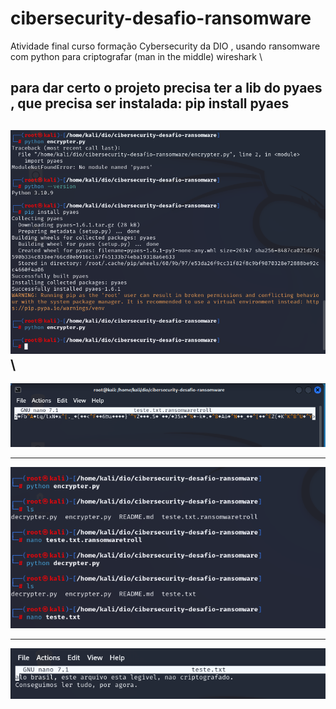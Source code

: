 # cibersecurity-desafio-ransomware
Atividade final curso formação Cybersecurity da DIO , usando ransomware com python para criptografar (man in the middle) wireshark \

## para dar certo o projeto precisa ter a lib do pyaes , que precisa ser instalada: pip install pyaes
![imagem de como resolver o pyaes](./pyaes_error.PNG "Install pyaes") \
----------------------------------------------------------------------- 

![imagem arquivo criptografado](./criptografado.PNG "Criptografia")

-----------------------------------------------------------------------

![imagem arquivo criptografado](./criptografado2.PNG "Criptografia parte 2")

-----------------------------------------------------------------------

![imagem arquivo criptografado](./criptografado3.PNG "Criptografia parte 3")

